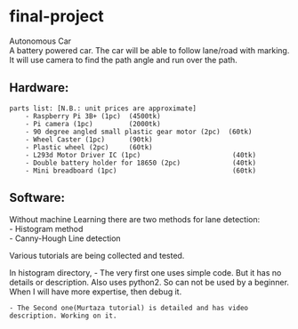 # final-project
Autonomous Car  
A battery powered car. The car will be able to follow lane/road with marking. It will use camera to find the path angle and run over the path.

## Hardware: 
    parts list: [N.B.: unit prices are approximate]
        - Raspberry Pi 3B+ (1pc)  (4500tk)  
        - Pi camera (1pc)         (2000tk)
        - 90 degree angled small plastic gear motor (2pc)  (60tk)
        - Wheel Caster (1pc)      (90tk)
        - Plastic wheel (2pc)     (60tk)
        - L293d Motor Driver IC (1pc)                       (40tk)
        - Double battery holder for 18650 (2pc)             (40tk)
        - Mini breadboard (1pc)                             (60tk)
        

## Software:
Without machine Learning there are two methods for lane detection:  
    - Histogram method  
    - Canny-Hough Line detection
    
Various tutorials are being collected and tested.

In histogram directory, 
    - The very first one uses simple code. But it has no details or description. Also uses python2. So can not be used by a beginner. When I will have more expertise, then debug it.
    
    - The Second one(Murtaza tutorial) is detailed and has video description. Working on it.
    
    
    